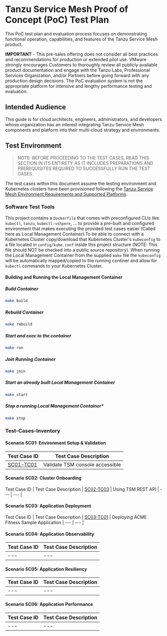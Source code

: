 # Tanzu Service Mesh Proof of Concept (PoC) Test Plan

This PoC test plan and evaluation process focuses on demonstrating functional operation, capabilities, and features of the Tanzu Service Mesh product.

**IMPORTANT** - This pre-sales offering does not consider all best practices and recommendations for production or extended pilot use.  VMware strongly encourages Customers to thoroughly review all publicly available product documentation and engage with the Tanzu Labs, Professional Services Organization, and/or Partners before going forward with any production design decisions. The PoC evaluation system is not the appropriate platform for intensive and lengthy performance testing and evaluation.

## Intended Audience

This guide is for cloud architects, engineers, administrators, and developers whose organization has an interest integrating Tanzu Service Mesh components and platform into their multi-cloud strategy and environments.

## Test Environment

>NOTE: BEFORE PROCEEDING TO THE TEST CASES, READ THIS SECTION IN ITS ENTIRETY AS IT INCLUDES PREPARATIONS AND PREREQUISITES REQUIRED TO SUCCESSFULLY RUN THE TEST CASES.

The test cases within this document assume the testing environment and Kubernetes clusters have been provisioned following the [Tanzu Service Mesh Environment Requirements and Supported Platforms](https://docs.vmware.com/en/VMware-Tanzu-Service-Mesh/services/tanzu-service-mesh-environment-requirements-and-supported-platforms/GUID-D0B939BE-474E-4075-9A65-3D72B5B9F237.html#workload-cluster-resource-requirements-0).

### Software Test Tools

This project contains a `Dockerfile` that comes with preconfigured CLIs like `kubectl`, `tanzu`, `kubectl-vshpere`, ... to provide a pre-built and configured environment that makes executing the provided test cases easier (Called here as Local Management Container).To be able to connect with a Kubernetes Cluster copy/download that Kubernetes Cluster's `kubeconfig` to a file located in `config/kube.conf` inside this project structure (NOTE: This file should NOT be checked into a public source repository). When running the Local Management Container from the supplied `make` file the `kubeconfig` will be automatically mapped/copied to the running continer and allow for `kubectl` commands to your Kubernetes Cluster.

#### Building and Running the Local Management Container

##### Build Container

```sh
make build
```

##### Rebuild Container

```sh
make rebuild
```

##### Start and exec to the container

```sh
make run
```

##### Join Running Container

```sh
make join
```

##### Start an already built Local Management Container

```sh
make start
```

##### Stop a running Local Management Container*

```sh
make stop
```

### Test-Cases-Inventory

#### Scenario SC01: Environment Setup & Validation

Test Case ID | Test Case Description |
--- | --- |
[SC01-TC01](scenarios/sc01-environment-setup/sc01-tc01-validate-tsm-console.md) | Validate TSM console accessible |

#### Scenario SC02: Cluster Onboarding

Test Case ID | Test Case Description |
[SC02-TC03](scenarios/sc02-cluster-onboarding/sc02-tc03-onboard-tsm-api.md) | Using TSM REST API |
--- | --- |

#### Scenario SC03: Application Deployment
Test Case ID | Test Case Description |
[SC03-TC01](scenarios/sc03-application-deployment/sc03-tc01-acme-fitness-application.md) | Deploying ACME Fitness Sample Application |
--- | --- |

#### Scenario SC04: Application Observability

Test Case ID | Test Case Description |
--- | --- |
--- | --- |

#### Scenario SC05: Application Resiliency

Test Case ID | Test Case Description |
--- | --- |
--- | --- |

#### Scenario SC06: Application Performance

Test Case ID | Test Case Description |
--- | --- |
--- | --- |
